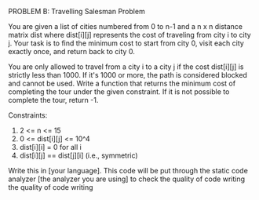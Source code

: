 PROBLEM B: Travelling Salesman Problem

You are given a list of cities numbered from 0 to n-1 and a n x n distance matrix dist where dist[i][j] represents the cost of traveling from city i to city j. Your task is to find the minimum cost to start from city 0, visit each city exactly once, and return back to city 0.


You are only allowed to travel from a city i to a city j if the cost dist[i][j] is strictly less than 1000. If it's 1000 or more, the path is considered blocked and cannot be used. Write a function that returns the minimum cost of completing the tour under the given constraint. If it is not possible to complete the tour, return -1.

Constraints:
 1. 2 <= n <= 15
 2. 0 <= dist[i][j] <= 10^4
 3. dist[i][i] = 0 for all i
 4. dist[i][j] == dist[j][i] (i.e., symmetric)
 
Write this in [your language]. This code will be put through the static code analyzer [the analyzer you are using] to check the quality of code writing the quality of code writing

